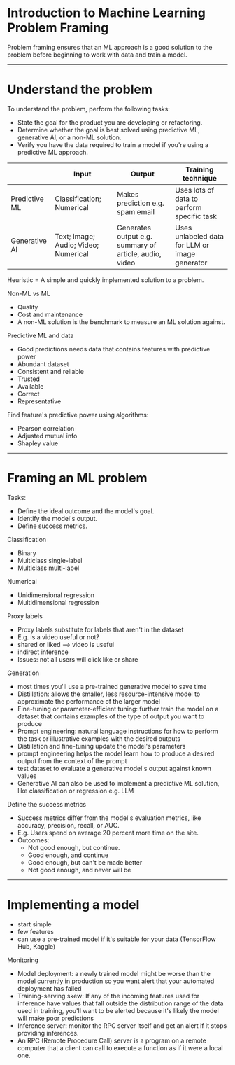 # Introduction to Machine Learning Problem Framing

Problem framing ensures that an ML approach is a good solution to the problem before beginning to work with data and train a model.

---
 
# Understand the problem

To understand the problem, perform the following tasks:
- State the goal for the product you are developing or refactoring.
- Determine whether the goal is best solved using predictive ML, generative AI, or a non-ML solution.
- Verify you have the data required to train a model if you're using a predictive ML approach.

| | Input | Output | Training technique |
|---|---|---|---|
| Predictive ML | Classification; Numerical | Makes prediction e.g. spam email | Uses lots of data to perform specific task |
| Generative AI | Text; Image; Audio; Video; Numerical | Generates output e.g. summary of article, audio, video | Uses unlabeled data for LLM or image generator |

Heuristic = A simple and quickly implemented solution to a problem.

Non-ML vs ML
- Quality
- Cost and maintenance
- A non-ML solution is the benchmark to measure an ML solution against.

Predictive ML and data
- Good predictions needs data that contains features with predictive power
- Abundant dataset
- Consistent and reliable
- Trusted
- Available
- Correct
- Representative

Find feature's predictive power using algorithms:
- Pearson correlation
- Adjusted mutual info
- Shapley value

---

# Framing an ML problem

Tasks:
- Define the ideal outcome and the model's goal.
- Identify the model's output.
- Define success metrics.

Classification
- Binary
- Multiclass single-label
- Multiclass multi-label

Numerical
- Unidimensional regression
- Multidimensional regression

Proxy labels
- Proxy labels substitute for labels that aren't in the dataset
- E.g. is a video useful or not?
- shared or liked --> video is useful
- indirect inference
- Issues: not all users will click like or share

Generation
- most times you'll use a pre-trained generative model to save time
- Distillation: allows the smaller, less resource-intensive model to approximate the performance of the larger model
- Fine-tuning or parameter-efficient tuning: further train the model on a dataset that contains examples of the type of output you want to produce
- Prompt engineering: natural language instructions for how to perform the task or illustrative examples with the desired outputs
- Distillation and fine-tuning update the model's parameters
- prompt engineering helps the model learn how to produce a desired output from the context of the prompt
- test dataset to evaluate a generative model's output against known values
- Generative AI can also be used to implement a predictive ML solution, like classification or regression e.g. LLM

Define the success metrics
- Success metrics differ from the model's evaluation metrics, like accuracy, precision, recall, or AUC.
- E.g. Users spend on average 20 percent more time on the site.
- Outcomes:
	- Not good enough, but continue. 
	- Good enough, and continue
	- Good enough, but can't be made better
	- Not good enough, and never will be

---

# Implementing a model
- start simple
- few features
- can use a pre-trained model if it's suitable for your data (TensorFlow Hub, Kaggle)

Monitoring
- Model deployment: a newly trained model might be worse than the model currently in production so you want alert that your automated deployment has failed
- Training-serving skew: If any of the incoming features used for inference have values that fall outside the distribution range of the data used in training, you'll want to be alerted because it's likely the model will make poor predictions
- Inference server: monitor the RPC server itself and get an alert if it stops providing inferences.
- An RPC (Remote Procedure Call) server is a program on a remote computer that a client can call to execute a function as if it were a local one.
